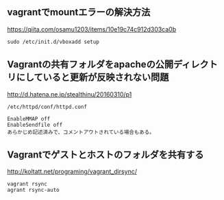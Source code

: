 ## vagrantでmountエラーの解決方法
<https://qiita.com/osamu1203/items/10e19c74c912d303ca0b>
```
sudo /etc/init.d/vboxadd setup
```


## Vagrantの共有フォルダをapacheの公開ディレクトリにしていると更新が反映されない問題 
<http://d.hatena.ne.jp/stealthinu/20160310/p1>
```
/etc/httpd/conf/httpd.conf

EnableMMAP off
EnableSendfile off
あらかじめ記述済みで、コメントアウトされている場合もある。
```


## Vagrantでゲストとホストのフォルダを共有する
<http://koltatt.net/programing/vagrant_dirsync/>
```
vagrant rsync
agrant rsync-auto
```


